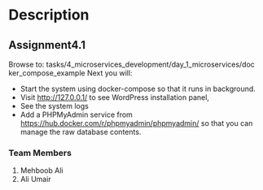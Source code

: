# Description

## Assignment4.1

Browse to:
tasks/4_microservices_development/day_1_microservices/doc
ker_compose_example
Next you will:
  - Start the system using docker-compose so that it runs in
background.
  - Visit http://127.0.0.1/ to see WordPress installation panel,
  - See the system logs
  - Add a PHPMyAdmin service from
https://hub.docker.com/r/phpmyadmin/phpmyadmin/ so that
you can manage the raw database contents.


### Team Members
1. Mehboob Ali
2. Ali Umair 

